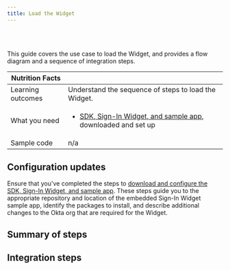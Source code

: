 ```yaml
---
title: Load the Widget
---
```


<div class="oie-embedded-sdk">

<ApiLifecycle access="ie" /><br>
<ApiLifecycle access="Limited GA" /><br>

<StackSelector class="cleaner-selector"/>

This guide covers the use case to load the Widget, and provides a flow diagram and a sequence of integration steps.

 Nutrition Facts                                                                          |                                                                                      |
| --------------------------------------------------------------------------------  | -------------------------------------------------------------------------               |
| Learning outcomes                     | Understand the sequence of steps to load the Widget.                                                       |
| What you need | <ul><li>[SDK, Sign-In Widget, and sample app](/docs/guides/oie-embedded-common-download-setup-app/), downloaded and set up</li></ul>                                                     |
| Sample code                                                        | n/a                                                      |

## Configuration updates

Ensure that you've completed the steps to [download and configure the SDK, Sign-In Widget, and sample app](/docs/guides/oie-embedded-common-download-setup-app/). These steps guide you to the appropriate repository and location of the embedded Sign-In Widget sample app, identify the packages to install, and describe additional changes to the Okta org that are required for the Widget.

## Summary of steps

<StackSelector snippet="summaryofsteps" noSelector />

## Integration steps

<StackSelector snippet="integrationsteps" noSelector />

</div>
